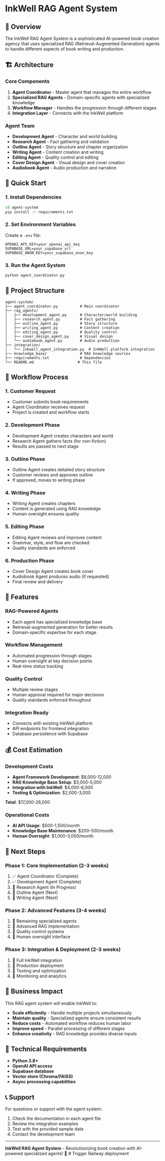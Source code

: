 # InkWell RAG Agent System

## 🤖 Overview

The InkWell RAG Agent System is a sophisticated AI-powered book creation agency that uses specialized RAG (Retrieval-Augmented Generation) agents to handle different aspects of book writing and production.

## 🏗️ Architecture

### Core Components

1. **Agent Coordinator** - Master agent that manages the entire workflow
2. **Specialized RAG Agents** - Domain-specific agents with specialized knowledge
3. **Workflow Manager** - Handles the progression through different stages
4. **Integration Layer** - Connects with the InkWell platform

### Agent Team

- **Development Agent** - Character and world building
- **Research Agent** - Fact gathering and validation
- **Outline Agent** - Story structure and chapter organization
- **Writing Agent** - Content creation and writing
- **Editing Agent** - Quality control and editing
- **Cover Design Agent** - Visual design and cover creation
- **Audiobook Agent** - Audio production and narration

## 🚀 Quick Start

### 1. Install Dependencies

```bash
cd agent-system
pip install -r requirements.txt
```

### 2. Set Environment Variables

Create a `.env` file:

```env
OPENAI_API_KEY=your_openai_api_key
SUPABASE_URL=your_supabase_url
SUPABASE_ANON_KEY=your_supabase_anon_key
```

### 3. Run the Agent System

```bash
python agent_coordinator.py
```

## 📁 Project Structure

```
agent-system/
├── agent_coordinator.py          # Main coordinator
├── rag_agents/
│   ├── development_agent.py      # Character/world building
│   ├── research_agent.py         # Fact gathering
│   ├── outline_agent.py          # Story structure
│   ├── writing_agent.py          # Content creation
│   ├── editing_agent.py          # Quality control
│   ├── cover_design_agent.py     # Visual design
│   └── audiobook_agent.py        # Audio production
├── integration/
│   └── inkwell_agent_integration.py  # InkWell platform integration
├── knowledge_base/               # RAG knowledge sources
├── requirements.txt              # Dependencies
└── README.md                    # This file
```

## 🔄 Workflow Process

### 1. Customer Request
- Customer submits book requirements
- Agent Coordinator receives request
- Project is created and workflow starts

### 2. Development Phase
- Development Agent creates characters and world
- Research Agent gathers facts (for non-fiction)
- Results are passed to next stage

### 3. Outline Phase
- Outline Agent creates detailed story structure
- Customer reviews and approves outline
- If approved, moves to writing phase

### 4. Writing Phase
- Writing Agent creates chapters
- Content is generated using RAG knowledge
- Human oversight ensures quality

### 5. Editing Phase
- Editing Agent reviews and improves content
- Grammar, style, and flow are checked
- Quality standards are enforced

### 6. Production Phase
- Cover Design Agent creates book cover
- Audiobook Agent produces audio (if requested)
- Final review and delivery

## 🎯 Features

### RAG-Powered Agents
- Each agent has specialized knowledge base
- Retrieval-augmented generation for better results
- Domain-specific expertise for each stage

### Workflow Management
- Automated progression through stages
- Human oversight at key decision points
- Real-time status tracking

### Quality Control
- Multiple review stages
- Human approval required for major decisions
- Quality standards enforced throughout

### Integration Ready
- Connects with existing InkWell platform
- API endpoints for frontend integration
- Database persistence with Supabase

## 💰 Cost Estimation

### Development Costs
- **Agent Framework Development**: $8,000-12,000
- **RAG Knowledge Base Setup**: $3,000-5,000
- **Integration with InkWell**: $4,000-6,000
- **Testing & Optimization**: $2,000-3,000

**Total**: $17,000-26,000

### Operational Costs
- **AI API Usage**: $500-1,500/month
- **Knowledge Base Maintenance**: $200-500/month
- **Human Oversight**: $1,000-3,000/month

## 🚀 Next Steps

### Phase 1: Core Implementation (2-3 weeks)
1. ✅ Agent Coordinator (Complete)
2. ✅ Development Agent (Complete)
3. 🔄 Research Agent (In Progress)
4. 🔄 Outline Agent (Next)
5. 🔄 Writing Agent (Next)

### Phase 2: Advanced Features (3-4 weeks)
1. 🔄 Remaining specialized agents
2. 🔄 Advanced RAG implementation
3. 🔄 Quality control systems
4. 🔄 Human oversight interface

### Phase 3: Integration & Deployment (2-3 weeks)
1. 🔄 Full InkWell integration
2. 🔄 Production deployment
3. 🔄 Testing and optimization
4. 🔄 Monitoring and analytics

## 🎯 Business Impact

This RAG agent system will enable InkWell to:

- **Scale efficiently** - Handle multiple projects simultaneously
- **Maintain quality** - Specialized agents ensure consistent results
- **Reduce costs** - Automated workflow reduces human labor
- **Improve speed** - Parallel processing of different stages
- **Enhance creativity** - RAG knowledge provides diverse inputs

## 🔧 Technical Requirements

- **Python 3.8+**
- **OpenAI API access**
- **Supabase database**
- **Vector store (Chroma/FAISS)**
- **Async processing capabilities**

## 📞 Support

For questions or support with the agent system:

1. Check the documentation in each agent file
2. Review the integration examples
3. Test with the provided sample data
4. Contact the development team

---

**InkWell RAG Agent System** - Revolutionizing book creation with AI-powered specialized agents! 🚀 # Trigger Railway deployment
